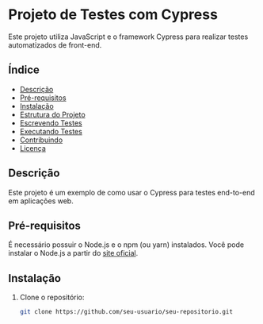 # Projeto de Testes com Cypress

Este projeto utiliza JavaScript e o framework Cypress para realizar testes automatizados de front-end. 
## Índice

- [Descrição](#descrição)
- [Pré-requisitos](#pré-requisitos)
- [Instalação](#instalação)
- [Estrutura do Projeto](#estrutura-do-projeto)
- [Escrevendo Testes](#escrevendo-testes)
- [Executando Testes](#executando-testes)
- [Contribuindo](#contribuindo)
- [Licença](#licença)

## Descrição

Este projeto é um exemplo de como usar o Cypress para testes end-to-end em aplicações web. 

## Pré-requisitos

É necessário possuir o Node.js e o npm (ou yarn) instalados. Você pode instalar o Node.js a partir do [site oficial](https://nodejs.org/).

## Instalação

1. Clone o repositório:

   ```bash
   git clone https://github.com/seu-usuario/seu-repositorio.git
